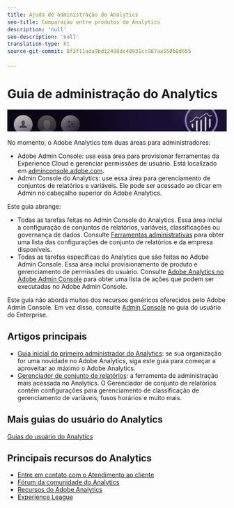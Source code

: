 ```yaml
---
title: Ajuda de administração do Analytics
seo-title: Comparação entre produtos do Analytics
description: 'null'
seo-description: 'null'
translation-type: ht
source-git-commit: 8f3f11ada9bd12498dc40931cc987aa550b8d655

---
```



# Guia de administração do Analytics

![Banner](../../assets/doc_banner_admin.png)

No momento, o Adobe Analytics tem duas áreas para administradores:

* Adobe Admin Console: use essa área para provisionar ferramentas da Experience Cloud e gerenciar permissões de usuário. Está localizado em [adminconsole.adobe.com](https://adminconsole.adobe.com).
* Admin Console do Analytics: use essa área para gerenciamento de conjuntos de relatórios e variáveis. Ele pode ser acessado ao clicar em Admin no cabeçalho superior do Adobe Analytics.

Este guia abrange:

* Todas as tarefas feitas no Admin Console do Analytics. Essa área inclui a configuração de conjuntos de relatórios, variáveis, classificações ou governança de dados. Consulte [Ferramentas administrativas](admin/c-admin-tools.md) para obter uma lista das configurações de conjunto de relatórios e da empresa disponíveis.
* Todas as tarefas específicas do Analytics que são feitas no Adobe Admin Console. Essa área inclui provisionamento de produto e gerenciamento de permissões do usuário. Consulte [Adobe Analytics no Adobe Admin Console](admin-console/home.md) para obter uma lista de ações que podem ser executadas no Adobe Admin Console.

Este guia não aborda muitos dos recursos genéricos oferecidos pelo Adobe Admin Console. Em vez disso, consulte [Admin Console](https://helpx.adobe.com/br/enterprise/using/admin-console.html) no guia do usuário do Enterprise.

## Artigos principais

* [Guia inicial do primeiro administrador do Analytics](admin-console/first-admin-guide.md): se sua organização for uma novidade no Adobe Analytics, siga este guia para começar a aproveitar ao máximo o Adobe Analytics.
* [Gerenciador de conjunto de relatórios](c-manage-report-suites/report-suites-admin.md): a ferramenta de administração mais acessada no Analytics. O Gerenciador de conjunto de relatórios contém configurações para gerenciamento de classificação de gerenciamento de variáveis, fusos horários e muito mais.

## Mais guias do usuário do Analytics

[Guias do usuário do Analytics](/help/landing/home.md)

## Principais recursos do Analytics

* [Entre em contato com o Atendimento ao cliente](https://helpx.adobe.com/br/contact/enterprise-support.ec.html)
* [Fórum da comunidade do Analytics](https://forums.adobe.com/community/experience-cloud/analytics-cloud/analytics)
* [Recursos do Adobe Analytics](https://forums.adobe.com/message/10660755)
* [Experience League](https://experienceleague.adobe.com/?lang=br#recommended/solutions/analytics)
